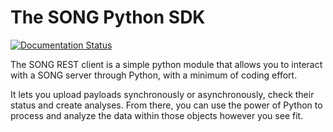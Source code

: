 The SONG Python SDK
============================

[![Documentation Status](https://readthedocs.org/projects/song-docs/badge/?version=develop)](http://song-docs.readthedocs.io/en/develop/?badge=develop)

The SONG REST client is a simple python module that allows you to interact with a SONG server through Python, with a minimum of coding effort.


It lets you upload payloads synchronously or asynchronously, check their status and create analyses.
From there, you can use the power of Python to process and analyze the data within those objects however you see fit.  

